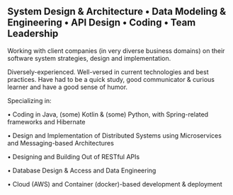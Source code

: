 
## System Design & Architecture • Data Modeling & Engineering • API Design • Coding • Team Leadership

Working with client companies (in very diverse business domains) on their software system strategies, design and implementation.

Diversely-experienced. Well-versed in current technologies and best practices. Have had to be a quick study, good communicator & curious learner and have a good sense of humor.

Specializing in:

 • Coding in Java, (some) Kotlin & (some) Python, with Spring-related frameworks and Hibernate
 
 • Design and Implementation of Distributed Systems using Microservices and Messaging-based Architectures
 
 • Designing and Building Out of RESTful APIs
 
 • Database Design & Access and Data Engineering
 
 • Cloud (AWS) and Container (docker)-based development & deployment

